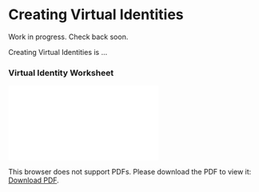 
# **Creating Virtual Identities**

Work in progress. Check back soon.

Creating Virtual Identities is ...


### Virtual Identity Worksheet

<object data="../Virtual%20Identity%20Worksheet.pdf" type="application/pdf" width="100%">
    <embed src="../Virtual%20Identity%20Worksheet.pdf">
        <p>This browser does not support PDFs. Please download the PDF to view it: <a href="../Virtual%20Identity%20Worksheet.pdf">Download PDF</a>.</p>
    </embed>
</object>